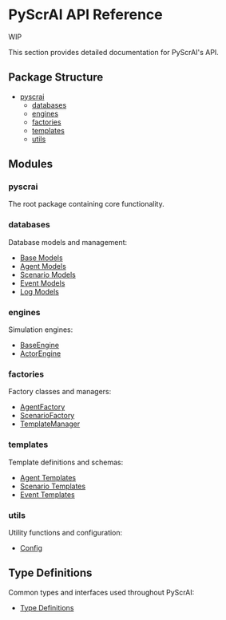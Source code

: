 # PyScrAI API Reference
WIP

This section provides detailed documentation for PyScrAI's API.

## Package Structure

- [pyscrai](#pyscrai)
  - [databases](#databases)
  - [engines](#engines)
  - [factories](#factories)
  - [templates](#templates)
  - [utils](#utils)

## Modules

### pyscrai

The root package containing core functionality.

### databases

Database models and management:

- [Base Models](models/base.md)
- [Agent Models](models/agent_models.md)
- [Scenario Models](models/scenario_models.md)
- [Event Models](models/event_models.md)
- [Log Models](models/log_models.md)

### engines

Simulation engines:

- [BaseEngine](engines/base_engine.md)
- [ActorEngine](engines/actor_engine.md)

### factories

Factory classes and managers:

- [AgentFactory](factories/agent_factory.md)
- [ScenarioFactory](factories/scenario_factory.md)
- [TemplateManager](factories/template_manager.md)

### templates

Template definitions and schemas:

- [Agent Templates](templates/agent_templates.md)
- [Scenario Templates](templates/scenario_templates.md)
- [Event Templates](templates/event_templates.md)

### utils

Utility functions and configuration:

- [Config](utils/config.md)

## Type Definitions

Common types and interfaces used throughout PyScrAI:

- [Type Definitions](types.md)
